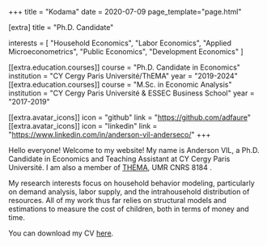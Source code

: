 +++
title = "Kodama"
date = 2020-07-09
page_template="page.html"

[extra]
title = "Ph.D. Candidate"

interests = [
  "Household Economics",
  "Labor Economics",
  "Applied Microeconometrics",
  "Public Economics",
  "Development Economics"
]

[[extra.education.courses]]
  course = "Ph.D. Candidate in Economics"
  institution = "CY Cergy Paris Université/ThEMA"
  year = "2019-2024"
[[extra.education.courses]]
  course = "M.Sc. in Economic Analysis"
  institution = "CY Cergy Paris Université & ESSEC Business School"
  year = "2017-2019"


[[extra.avatar_icons]]
  icon = "github"
  link = "https://github.com/adfaure"
[[extra.avatar_icons]]
  icon = "linkedin"
  link = "https://www.linkedin.com/in/anderson-vil-anderseco/"
+++

Hello everyone! Welcome to my website!
My name is Anderson VIL, a Ph.D. Candidate in Economics and Teaching Assistant at CY Cergy Paris Université. I am also a member of [THEMA](https://thema.u-cergy.fr/), UMR CNRS 8184 . 

My research interests focus on household behavior modeling, particularly on demand analysis, labor supply, and the intrahousehold distribution of resources. All of my work thus far relies on structural models and estimations to measure the cost of children, both in terms of money and time.

You can download my CV [here](https://drive.google.com/file/d/14KXCtQTBRAR1xmlIS4-hgmqWXZw80E2T/view?usp=sharing).

